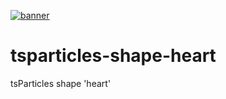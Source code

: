[![banner](https://particles.js.org/images/banner2.png)](https://particles.js.org)

# tsparticles-shape-heart

tsParticles shape 'heart'
